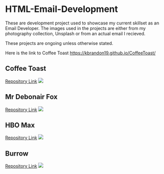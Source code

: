 # HTML-Email-Development

These are development project used to showcase my current skillset as an Email Developer. The images used in the projects are either from my photography collection, Unsplash or from an actual email I recieved. 

These projects are ongoing unless otherwise stated.

Here is the link to Coffee Toast https://kbrandon19.github.io/CoffeeToast/



## Coffee Toast

[Repository Link](https://github.com/kbrandon19/HTML-Email-Development/tree/main/Coffee%20Toast%20Newsletter)
![](/screenshots/CoffeeToast.png)

## Mr Debonair Fox

[Repository Link](https://github.com/kbrandon19/HTML-Email-Development/tree/main/Debonair%20Fox%20Newsletter)
![](/Screenshots/MDFv3.png)

## HBO Max

[Repository Link]()
![](/Screenshots/HBO.png)

## Burrow

[Repository Link]()
![](/Screenshots/Burrow.png)
